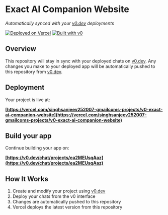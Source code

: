 # Exact AI Companion Website

*Automatically synced with your [v0.dev](https://v0.dev) deployments*

[![Deployed on Vercel](https://img.shields.io/badge/Deployed%20on-Vercel-black?style=for-the-badge&logo=vercel)](https://vercel.com/singhsanjeev252007-gmailcoms-projects/v0-exact-ai-companion-website)
[![Built with v0](https://img.shields.io/badge/Built%20with-v0.dev-black?style=for-the-badge)](https://v0.dev/chat/projects/ea2MEUsqAaz)

## Overview

This repository will stay in sync with your deployed chats on [v0.dev](https://v0.dev).
Any changes you make to your deployed app will be automatically pushed to this repository from [v0.dev](https://v0.dev).

## Deployment

Your project is live at:

**[https://vercel.com/singhsanjeev252007-gmailcoms-projects/v0-exact-ai-companion-website](https://vercel.com/singhsanjeev252007-gmailcoms-projects/v0-exact-ai-companion-website)**

## Build your app

Continue building your app on:

**[https://v0.dev/chat/projects/ea2MEUsqAaz](https://v0.dev/chat/projects/ea2MEUsqAaz)**

## How It Works

1. Create and modify your project using [v0.dev](https://v0.dev)
2. Deploy your chats from the v0 interface
3. Changes are automatically pushed to this repository
4. Vercel deploys the latest version from this repository
